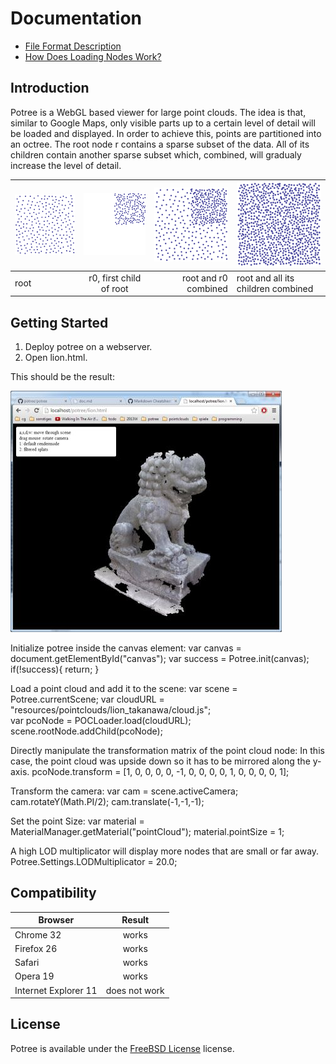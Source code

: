 # Documentation

* [File Format Description](./file_format.md)
* [How Does Loading Nodes Work?](./how_does_loading_nodes_work.md)

## Introduction

Potree is a WebGL based viewer for large point clouds. The idea is that, similar to Google Maps, only visible parts up to a certain level of detail 
will be loaded and displayed. In order to achieve this, points are partitioned into an octree.
The root node r contains a sparse subset of the data. All of its children contain another sparse subset which, combined, will gradualy increase 
the level of detail.

| ![](./images/r.png "")        | ![](./images/r1.png "") | ![](./images/r_and_r1.png "") | ![](./images/r_and_rx.png "") |
| ------------- |:-------------:| -----:| --- |
| root          | r0, first child of root | root and r0 combined | root and all its children combined |

## Getting Started

1. Deploy potree on a webserver. 
2. Open lion.html.

This should be the result:

![](./images/lion_demo_screenshot.jpg)

Initialize potree inside the canvas element:
    var canvas = document.getElementById("canvas");
    var success = Potree.init(canvas);
    if(!success){
    	return;
    }
    
Load a point cloud and add it to the scene:
    var scene = Potree.currentScene;
    var cloudURL = "resources/pointclouds/lion_takanawa/cloud.js";    
    var pcoNode = POCLoader.load(cloudURL);
    scene.rootNode.addChild(pcoNode);
    
Directly manipulate the transformation matrix of the point cloud node:
In this case, the point cloud was upside down so it has to be mirrored along the y-axis.
    pcoNode.transform = [1, 0, 0, 0,
    				      0, -1, 0, 0,
    				      0, 0, 1, 0,
    				      0, 0, 0, 1];

Transform the camera:
    var cam = scene.activeCamera;
    cam.rotateY(Math.PI/2);
    cam.translate(-1,-1,-1);
    
Set the point Size:
    var material = MaterialManager.getMaterial("pointCloud");
    material.pointSize = 1;

A high LOD multiplicator will display more nodes that are small or far away.
	Potree.Settings.LODMultiplicator = 20.0;
	


## Compatibility

| Browser              | Result        |
| -------------------- |:-------------:|
| Chrome 32            | works         |
| Firefox 26           | works         |
| Safari               | works         |
| Opera 19             | works         |
| Internet Explorer 11 | does not work |


## License 

Potree is available under the [FreeBSD License](http://en.wikipedia.org/wiki/BSD_licenses) license.

